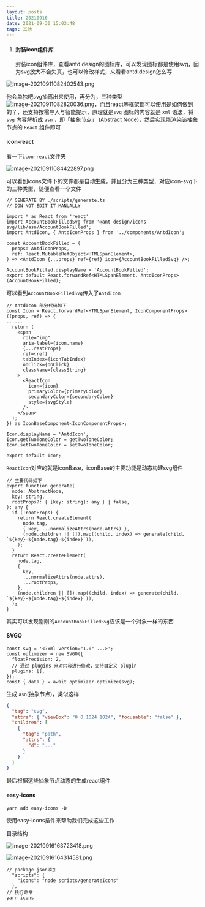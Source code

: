 ```yaml
---
layout: posts
title: 20210916
date: 2021-09-30 15:03:48
tags: 其他
---
```

1. #### 封装icon组件库

   封装icon组件库，查看antd.design的图标库，可以发现图标都是使用svg，因为svg放大不会失真，也可以修改样式，来看看antd.design怎么写

   

![image-20210911082402543.png](https://i.loli.net/2021/09/30/EdxYZrtFQvAcs4D.png)

他会单独吧svg抽离出来使用，再分为，三种类型![image-20210911082820036.png](https://i.loli.net/2021/09/30/XqiuJVm7TabxBfE.png)，而且react等框架都可以使用是如何做到的？，还支持按需导入与智能提示，原理就是`svg` 图标的内容就是 `xml` 语法，将 `svg` 内容解析成 `asn` ，即「抽象节点」 (Abstract Node)，然后实现能渲染该抽象节点的 `React` 组件即可

 #### icon-react

   看一下`icon-react`文件夹

![image-20210911084422897.png](https://i.loli.net/2021/09/30/oNmyGbVKDxsg7Rr.png)

可以看到icons文件下的文件都是自动生成，并且分为三种类型，对应icon-svg下的三种类型，随便查看一个文件

```tsx
// GENERATE BY ./scripts/generate.ts
// DON NOT EDIT IT MANUALLY

import * as React from 'react'
import AccountBookFilledSvg from '@ant-design/icons-svg/lib/asn/AccountBookFilled';
import AntdIcon, { AntdIconProps } from '../components/AntdIcon';

const AccountBookFilled = (
  props: AntdIconProps,
  ref: React.MutableRefObject<HTMLSpanElement>,
) => <AntdIcon {...props} ref={ref} icon={AccountBookFilledSvg} />;

AccountBookFilled.displayName = 'AccountBookFilled';
export default React.forwardRef<HTMLSpanElement, AntdIconProps>(AccountBookFilled);
```

可以看到`AccountBookFilledSvg`传入了`AntdIcon`

```tsx
// AntdIcon 部分代码如下
const Icon = React.forwardRef<HTMLSpanElement, IconComponentProps>((props, ref) => {
......
  return (
    <span
      role="img"
      aria-label={icon.name}
      {...restProps}
      ref={ref}
      tabIndex={iconTabIndex}
      onClick={onClick}
      className={classString}
    >
      <ReactIcon
        icon={icon}
        primaryColor={primaryColor}
        secondaryColor={secondaryColor}
        style={svgStyle}
      />
    </span>
  );
}) as IconBaseComponent<IconComponentProps>;

Icon.displayName = 'AntdIcon';
Icon.getTwoToneColor = getTwoToneColor;
Icon.setTwoToneColor = setTwoToneColor;

export default Icon;
```

`ReactIcon`对应的就是iconBase，iconBase的主要功能是动态构建svg组件

```tsx
// 主要代码如下
export function generate(
  node: AbstractNode,
  key: string,
  rootProps?: { [key: string]: any } | false,
): any {
  if (!rootProps) {
    return React.createElement(
      node.tag,
      { key, ...normalizeAttrs(node.attrs) },
      (node.children || []).map((child, index) => generate(child, `${key}-${node.tag}-${index}`)),
    );
  }
  return React.createElement(
    node.tag,
    {
      key,
      ...normalizeAttrs(node.attrs),
      ...rootProps,
    },
    (node.children || []).map((child, index) => generate(child, `${key}-${node.tag}-${index}`)),
  );
}

```

其实可以发现刚刚的`AccountBookFilledSvg`应该是一个对象一样的东西

#### SVGO

```tsx
const svg = '<?xml version="1.0" ...>';
const optimizer = new SVGO({
  floatPrecision: 2,
  // 通过 plugins 来对内容进行修改，支持自定义 plugin
  plugins: [],
});
const { data } = await optimizer.optimize(svg);

```

生成 `asn`(抽象节点)，类似这样

```json
{
  "tag": "svg",
  "attrs": { "viewBox": "0 0 1024 1024", "focusable": "false" },
  "children": [
    {
      "tag": "path",
      "attrs": {
        "d": "..."
      }
    }
  ]
}

```

最后根据这些抽象节点动态的生成react组件

#### easy-icons

```shell
yarn add easy-icons -D
```

使用easy-icons插件来帮助我们完成这些工作

目录结构

![image-20210916163723418.png](https://i.loli.net/2021/09/30/XOfUKykhm1jdPo6.png)

![image-20210916164314581.png](https://i.loli.net/2021/09/30/TbtLVJPy3QYD19m.png)

```shell
// package.json添加
  "scripts": {
    "icons": "node scripts/generateIcons"
  },
// 执行命令
yarn icons
```

